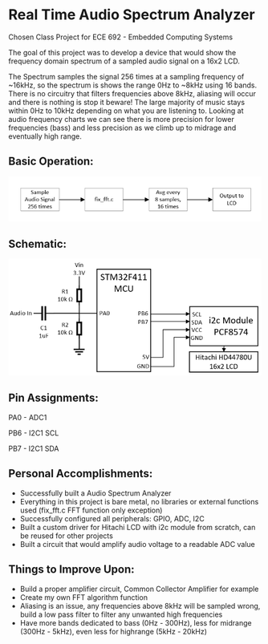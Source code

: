 # Real Time Audio Spectrum Analyzer

Chosen Class Project for ECE 692 - Embedded Computing Systems

The goal of this project was to develop a device that would show the frequency domain spectrum of a sampled audio signal on a 16x2 LCD.

The Spectrum samples the signal 256 times at a sampling frequency of ~16kHz, so the spectrum is shows the range 0Hz to ~8kHz using 16 bands. There is no circuitry that filters frequencies above 8kHz, aliasing will occur and there is nothing is stop it beware! The large majority of music stays within 0Hz to 10kHz depending on what you are listening to. Looking at audio frequency charts we can see there is more precision for lower frequencies (bass) and less precision as we climb up to midrage and eventually high range.

## Basic Operation:

![](Images/Basic%20Operation.png)

## Schematic:

![](Images/Schematic.png)

## Pin Assignments:

PA0 - ADC1

PB6 - I2C1 SCL
 
PB7 - I2C1 SDA

## Personal Accomplishments:

* Successfully built a Audio Spectrum Analyzer
* Everything in this project is bare metal, no libraries or external functions used (fix_fft.c FFT function only exception)
* Successfully configured all peripherals: GPIO, ADC, I2C
* Built a custom driver for Hitachi LCD with i2c module from scratch, can be reused for other projects
* Built a circuit that would amplify audio voltage to a readable ADC value

## Things to Improve Upon:

* Build a proper amplifier circuit, Common Collector Amplifier for example
* Create my own FFT algorithm function
* Aliasing is an issue, any frequencies above 8kHz will be sampled wrong, build a low pass filter to filter any unwanted high frequencies
* Have more bands dedicated to bass (0Hz - 300Hz), less for midrange (300Hz - 5kHz), even less for highrange (5kHz - 20kHz)
